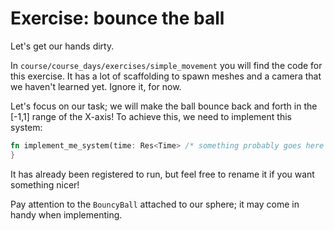 # Exercise: bounce the ball

Let's get our hands dirty.

In `course/course_days/exercises/simple_movement` you will find the code for this exercise.
It has a lot of scaffolding to spawn meshes and a camera that we haven't learned yet.
Ignore it, for now.

Let's focus on our task; we will make the ball bounce back and forth in the [-1,1] range of the X-axis!
To achieve this, we need to implement this system:

```rust
fn implement_me_system(time: Res<Time> /* something probably goes here */) {
}
```

It has already been registered to run, but feel free to rename it if you want something nicer!

Pay attention to the `BouncyBall` attached to our sphere; it may come in handy when implementing.